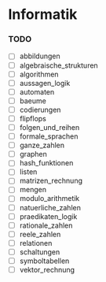 # Informatik

### TODO
- [ ] abbildungen
- [ ] algebraische_strukturen
- [ ] algorithmen
- [ ] aussagen_logik
- [ ] automaten
- [ ] baeume
- [ ] codierungen
- [ ] flipflops
- [ ] folgen_und_reihen
- [ ] formale_sprachen
- [ ] ganze_zahlen
- [ ] graphen
- [ ] hash_funktionen
- [ ] listen
- [ ] matrizen_rechnung
- [ ] mengen
- [ ] modulo_arithmetik
- [ ] natuerliche_zahlen
- [ ] praedikaten_logik
- [ ] rationale_zahlen
- [ ] reele_zahlen
- [ ] relationen
- [ ] schaltungen
- [ ] symboltabellen
- [ ] vektor_rechnung
